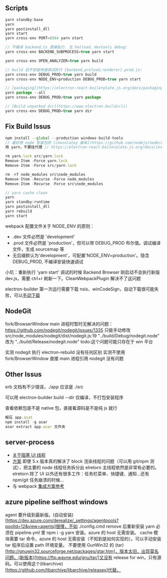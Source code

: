 ## Scripts

```js
yarn standby:base
yarn
yarn postinstall_dll
yarn start
yarn cross-env PORT=8564 yarn start

// 不编译 backend.ts 直接执行. 无 hotload、devtools debug:
yarn cross-env BACKEND_SUBPROCESS=true yarn start

yarn cross-env OPEN_ANALYZER=true yarn build

// build 后不安装快速调试执行 [backend,preload,renderer].prod.js:
yarn cross-env DEBUG_PROD=true yarn build
yarn cross-env NODE_ENV=production DEBUG_PROD=true yarn start

// [packaging](https://electron-react-boilerplate.js.org/docs/packaging)
yarn package --all
yarn cross-env DEBUG_PROD=true yarn package

// [Build unpacked dir](https://www.electron.build/cli)
yarn cross-env DEBUG_PROD=true yarn dir
```

## Fix Build Issus

```js
npm install --global --production windows-build-tools
// 最好用 node 安装包的 [chocolatey 脚本](https://github.com/nodejs/node/edit/master/tools/msvs/install_tools/install_tools.bat)，完整性更好
用 yarn，不要挂代理 // https://electron-react-boilerplate.js.org/docs/installation-debugging-solutions

rm yarn.lock src/yarn.lock
Remove-Item -Force yarn.lock
Remove-Item -Force src/yarn.lock

rm -rf node_modules src\node_modules
Remove-Item -Recurse -Force node_modules
Remove-Item -Recurse -Force src\node_modules

// yarn cache clean
yarn
yarn standby:runtime
yarn postinstall_dll
yarn rebuild
yarn start
```

webpack 配置文件关于 NODE_ENV 的原则：

- .dev 文件必然是 'development'
- .prod 文件必然是 'production'，但可以带 DEBUG_PROD 布尔值。调试编译文件，生成 sourcemap 等
- 无后缀默认为'development'，可配置'NODE_ENV=production'。隐含 DEBUG_PROD, 不编译安装快速调试

小坑：重新执行 'yarn start' 调试的时候 Backend Browser 刚启动不会执行新版 dev.js，需要 ctrl+r 刷新一下。CleanWebpackPlugin 解决不了这问题

electron-builder 第一次运行需要下载 nsis、winCodeSign，自动下载很可能失败，可以[手动下载](https://github.com/electron-userland/electron-builder/issues/1859)

## NodeGit

fork/BrowserWindow main 进程时暂时无解决的问题：
https://github.com/nodegit/nodegit/issues/1335
只能手动修改 src/node_modules/nodegit/dist/nodegit.js:19
"../build/Debug/nodegit.node" 改为 "../build/Release/nodegit.node"
todo:这个问题可能只存在于 win 平台

实测 nodegit 执行 electron-rebuild 没有任何区别
实测不使用 fork/BrowserWindow 直接 main 进程引用 nodegit 没有问题

## Other Issus

erb 文档有不少错误，./app 应该是 ./src

可以用 electron-builder build --dir 仅编译，不打包安装程序

查看依赖包是不是 native 包，直接看源码是不是纯 js 就行

```js
解压 app.asat
npm install -g asar
asar extract app.asar 文件夹
```

## server-process

- [关于阻塞 UI 线程](https://github.com/electron/electron/issues/12098)
- [方案](https://github.com/jlongster/electron-with-server-example) 即使 5.x 版本真的解决了 block 渲染线程的问题（可以用 git/npm 测试），把主要的 node 线程任务拆分出 elretorn 主线程依然是非常有必要的。elretorn 除了 UI 以外还有很多工作：任务栏菜单、快捷键、通知...还有 npm/git 任务崩溃的时候...
- 与 webpack [集成方案参考](https://github.com/jlongster/electron-with-server-example/issues/6#issuecomment-611617665)

## azure pipeline selfhost windows

agent 要升级到最新版。(自动安装)[https://dev.azure.com/derealize/_settings/agentpools?poolId=12&view=agents]很慢，不如 ./config.cmd remove 后重新安装
yarn 必须在 pipeline.yml 里 npm i -g yarn 安装。azure 的 host 无需安装。
cache 模块需要 tar 命令，azure 的 host 无需安装（不知到是如何实现的）。可以手动安装 tar 程序后设置 path 环境变量。
不要使用 GunWin32 的 (tar)[http://gnuwin32.sourceforge.net/packages/gtar.htm]，版本太旧，出现莫名问题。(新版本)[https://ftp.wayne.edu/gnu/tar/]又没有 release for win，只有源码。可以使用这个(libarchive)[https://github.com/libarchive/libarchive/releases]代替。
